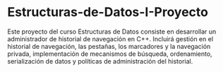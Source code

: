 # Estructuras-de-Datos-I-Proyecto
Este proyecto del curso Estructuras de Datos consiste en desarrollar un administrador de historial de navegación en C++. Incluirá gestión en el historial de navegación, las pestañas, los marcadores y la navegación privada, implementación de mecanismos de búsqueda, ordenamiento, serialización de datos y políticas de administración del historial.
